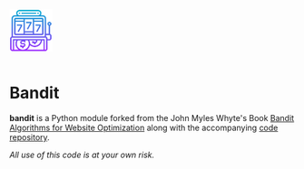 <img src="resources/slot-machine.png" width = "75" align="center">
</br>
</br>

Bandit
====================

**bandit** is a Python module forked from the John Myles Whyte's Book [Bandit Algorithms for Website Optimization](https://www.oreilly.com/library/view/bandit-algorithms-for/9781449341565/) along with the accompanying [code repository](https://github.com/johnmyleswhite/BanditsBook).

*All use of this code is at your own risk.*

